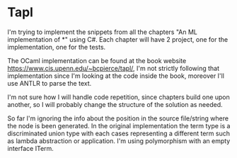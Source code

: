 # Tapl
I'm trying to implement the snippets from all the chapters "An ML implementation of *" using C#. Each chapter will have 2 project, one for the implementation, one for the tests. 

The OCaml implementation can be found at the book website https://www.cis.upenn.edu/~bcpierce/tapl/, I'm not strictly following that implementation since I'm looking at the code inside the book, moreover I'll use ANTLR to parse the text.

I'm not sure how I will handle code repetition, since chapters build one upon another, so I will probably change the structure of the solution as needed. 

So far I'm ignoring the info about the position in the source file/string where the node is been generated. In the original implementation the term type is a discriminated union type with each cases representing a different term such as lambda abstraction or application. I'm using polymorphism with an empty interface ITerm.


